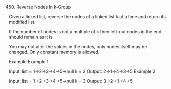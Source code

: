 450. Reverse Nodes in k-Group

Given a linked list, reverse the nodes of a linked list k at a time and return its modified list.

If the number of nodes is not a multiple of k then left-out nodes in the end should remain as it is.

You may not alter the values in the nodes, only nodes itself may be changed.
Only constant memory is allowed.

Example
Example 1

Input:
list = 1->2->3->4->5->null
k = 2
Output:
2->1->4->3->5
Example 2

Input:
list = 1->2->3->4->5->null
k = 3
Output:
3->2->1->4->5


